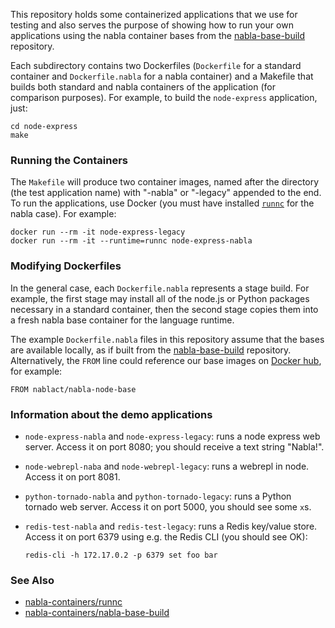 This repository holds some containerized applications that we use for
testing and also serves the purpose of showing how to run your own
applications using the nabla container bases from the
[nabla-base-build](https://github.com/nabla-containers/nabla-base-build)
repository.

Each subdirectory contains two Dockerfiles (`Dockerfile` for a
standard container and `Dockerfile.nabla` for a nabla container) and a
Makefile that builds both standard and nabla containers of the
application (for comparison purposes).  For example, to build the
`node-express` application, just:

    cd node-express
    make

### Running the Containers

The `Makefile` will produce two container images, named after the
directory (the test application name) with "-nabla" or "-legacy"
appended to the end.  To run the applications, use Docker (you must
have installed [`runnc`](https://github.com/nabla-containers/runnc)
for the nabla case).  For example:

    docker run --rm -it node-express-legacy
    docker run --rm -it --runtime=runnc node-express-nabla

### Modifying Dockerfiles

In the general case, each `Dockerfile.nabla` represents a stage build.
For example, the first stage may install all of the node.js or Python
packages necessary in a standard container, then the second stage
copies them into a fresh nabla base container for the language
runtime.

The example `Dockerfile.nabla` files in this repository assume that
the bases are available locally, as if built from the
[nabla-base-build](https://github.com/nabla-containers/nabla-base-build)
repository.  Alternatively, the `FROM` line could reference our base
images on [Docker hub](https://hub.docker.com/u/nablact/), for
example:

    FROM nablact/nabla-node-base

### Information about the demo applications

* `node-express-nabla` and `node-express-legacy`: runs a node express web server.  Access it on port
  8080; you should receive a text string "Nabla!".

* `node-webrepl-naba` and `node-webrepl-legacy`: runs a webrepl in node.  Access it on port 8081.

* `python-tornado-nabla` and `python-tornado-legacy`: runs a Python tornado web server.  Access it on
  port 5000, you should see some `x`s.

* `redis-test-nabla` and `redis-test-legacy`: runs a Redis key/value store.  Access it on port 6379
  using e.g. the Redis CLI (you should see OK):

      redis-cli -h 172.17.0.2 -p 6379 set foo bar


### See Also

* [nabla-containers/runnc](https://github.com/nabla-containers/runnc)
* [nabla-containers/nabla-base-build](https://github.com/nabla-containers/nabla-base-build)


